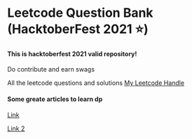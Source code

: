 <h1>Leetcode Question Bank (HacktoberFest 2021 ⭐)</h1>
<h4>This is hacktoberfest 2021 valid repository! </h4>
<p>Do contribute and earn swags </p>
All the leetcode questions and solutions
<a href="https://leetcode.com/code1511/">My Leetcode Handle</a>
<h4>Some greate articles to learn dp</h4>
<a href="https://github.com/code1511/Leetcode_Sol/blob/main/Dynamic%20Programming/DP.md">Link</a>

<a href="https://leetcode.com/problems/house-robber-iii/discuss/79330/Step-by-step-tackling-of-the-problem">Link 2</a>

